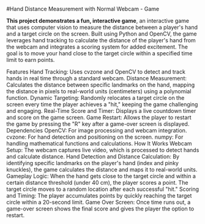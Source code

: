 #Hand Distance Measurement with Normal Webcam - Game

**This project demonstrates a fun, interactive game**, an interactive game that uses computer vision to measure the distance between a player's hand and a target circle on the screen. Built using Python and OpenCV, the game leverages hand tracking to calculate the distance of the player's hand from the webcam and integrates a scoring system for added excitement. The goal is to move your hand close to the target circle within a specified time limit to earn points.

Features
Hand Tracking: Uses cvzone and OpenCV to detect and track hands in real time through a standard webcam.
Distance Measurement: Calculates the distance between specific landmarks on the hand, mapping the distance in pixels to real-world units (centimeters) using a polynomial function.
Dynamic Targeting: Randomly relocates a target circle on the screen every time the player achieves a "hit," keeping the game challenging and engaging.
Real-Time Score and Timer: Displays a live countdown timer and score on the game screen.
Game Restart: Allows the player to restart the game by pressing the "R" key after a game-over screen is displayed.
Dependencies
OpenCV: For image processing and webcam integration.
cvzone: For hand detection and positioning on the screen.
numpy: For handling mathematical functions and calculations.
How It Works
Webcam Setup: The webcam captures live video, which is processed to detect hands and calculate distance.
Hand Detection and Distance Calculation: By identifying specific landmarks on the player's hand (index and pinky knuckles), the game calculates the distance and maps it to real-world units.
Gameplay Logic:
When the hand gets close to the target circle and within a certain distance threshold (under 40 cm), the player scores a point.
The target circle moves to a random location after each successful "hit."
Scoring and Timing: The player accumulates points by quickly reaching the target circle within a 20-second limit.
Game Over Screen: Once time runs out, a game-over screen shows the final score and gives the player the option to restart.

